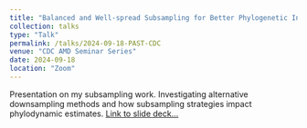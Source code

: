 ```yaml
---
title: "Balanced and Well-spread Subsampling for Better Phylogenetic Inferences in Epidemiology"
collection: talks
type: "Talk"
permalink: /talks/2024-09-18-PAST-CDC
venue: "CDC AMD Seminar Series"
date: 2024-09-18
location: "Zoom"
---
```


Presentation on my subsampling work. Investigating alternative downsampling methods and how subsampling strategies impact phylodynamic estimates. [Link to slide deck...](https://docs.google.com/presentation/d/18D03NMEgGroUK5SGFRk4bHx2-Sq6mAPoprQsxIxEOWs/edit?usp=sharing)
